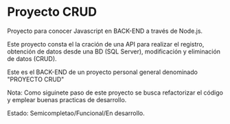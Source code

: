 # Proyecto CRUD  
Proyecto para conocer Javascript en BACK-END a través de Node.js.  

Este proyecto consta el la cración de una API para realizar el registro, obtención de datos desde una BD (SQL Server), modificación y eliminación de datos (CRUD).  

Este es el BACK-END de un proyecto personal general denominado "PROYECTO CRUD"

Nota: Como siguinete paso de este proyecto se busca refactorizar el código y emplear buenas practicas de desarrollo.

Estado: Semicompletao/Funcional/En desarrollo.
